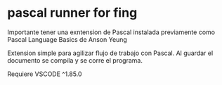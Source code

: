 # pascal runner for fing

Importante tener una exntension de Pascal instalada previamente como Pascal Language Basics de Anson Yeung

Extension simple para agilizar flujo de trabajo con Pascal.
Al guardar el documento se compila y se corre el programa.

Requiere VSCODE ^1.85.0